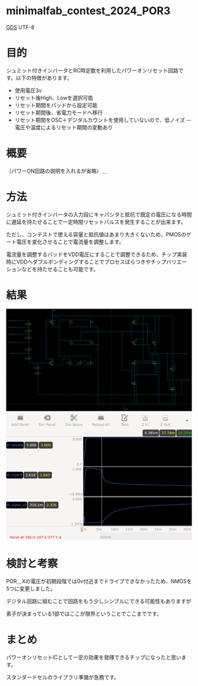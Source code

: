 # minimalfab_contest_2024_POR3

[GDS](3.layout/base_contest2024_POR3.GDS)
UTF-8

# 目的
シュミット付きインバータとRC時定数を利用したパワーオンリセット回路です。以下の特徴があります。
- 使用電圧3v
- リセット後High、Lowを選択可能
- リセット期間をパッドから設定可能
- リセット期間後、省電力モードへ移行
- リセット期間をOSC＋デジタルカウントを使用していないので、低ノイズ
-- 電圧や温度によるリセット期間の変動あり


# 概要

（パワーON回路の説明を入れるが省略）＿

# 方法

シュミット付きインバータの入力段にキャパシタと抵抗で既定の電圧になる時間に遅延を持たせることで一定時間リセットパルスを発生することが出来ます。

ただし、コンテストで使える容量と抵抗値はあまり大きくないため、PMOSのゲート電圧を変化させることで電流量を調整します。

電流量を調整するパッドをVDD電圧にすることで調整できるため、チップ実装時にVDDへダブルボンディングすることでプロセスばらつきやチップバリエーションなどを持たせることも可能です。

# 結果
![schema](2.schema/por.png)
![simlation](2.schema/tb_por.png)

# 検討と考察

POR＿Xの電圧が初期段階では0v付近までドライブできなかったため、NMOSを5つに変更しました。

デジタル回路に組むことで回路をもう少しシンプルにできる可能性もありますが

素子が決まっている1部ではここが限界ということでここまでです。

# まとめ

パワーオンリセットICとして一定の効果を発揮できるチップになったと思います。

スタンダードセルのライブラリ準備が急務です。


